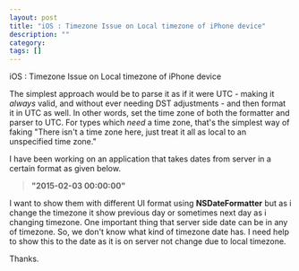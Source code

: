 ```yaml
---
layout: post
title: "iOS : Timezone Issue on Local timezone of iPhone device"
description: ""
category:
tags: []
---
```


iOS : Timezone Issue on Local timezone of iPhone device


The simplest approach would be to parse it as if it were UTC - making it _always_ valid, and without ever needing DST adjustments - and then format it in UTC as well. In other words, set the time zone of both the formatter and parser to UTC. For types which _need_ a time zone, that's the simplest way of faking "There isn't a time zone here, just treat it all as local to an unspecified time zone."


I have been working on an application that takes dates from server in a certain format as given below.

> **"2015-02-03 00:00:00"**

I want to show them with different UI format using **NSDateFormatter** but as i change the timezone it show previous day or sometimes next day as i changing timezone. One important thing that server side date can be in any of timezone. So, we don't know what kind of timezone date has. I need help to show this to the date as it is on server not change due to local timezone.

Thanks.


